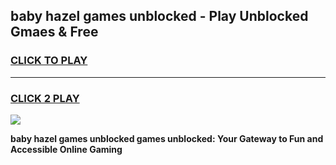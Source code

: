 
## baby hazel games unblocked - Play Unblocked Gmaes & Free
<h3>
<a href="https://news.freeplayer.one?title=baby_hazel_games_unblocked&ref=16F">CLICK TO PLAY</a></h3>
<hr>

<h3>
<a href="https://news.freeplayer.one?title=baby_hazel_games_unblocked&ref=16F">CLICK 2 PLAY</a>
  
</h3>

<a href="https://news.freeplayer.one?title=baby_hazel_games_unblocked&ref=16F/"><img src="https://clearcache.store/games.png"></a>


**baby hazel games unblocked games unblocked: Your Gateway to Fun and Accessible Online Gaming**
